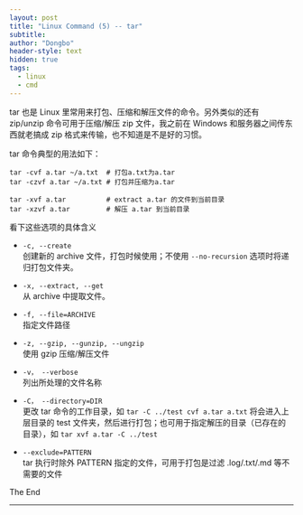```yaml
---
layout: post
title: "Linux Command (5) -- tar"
subtitle: 
author: "Dongbo"
header-style: text
hidden: true
tags:
  - linux
  - cmd
---
```



tar 也是 Linux 里常用来打包、压缩和解压文件的命令。另外类似的还有 zip/unzip 命令可用于压缩/解压 zip 文件，我之前在 Windows 和服务器之间传东西就老搞成 zip 格式来传输，也不知道是不是好的习惯。

tar 命令典型的用法如下：

```
tar -cvf a.tar ~/a.txt  # 打包a.txt为a.tar
tar -czvf a.tar ~/a.txt # 打包并压缩为a.tar

tar -xvf a.tar          # extract a.tar 的文件到当前目录
tar -xzvf a.tar         # 解压 a.tar 到当前目录
```

看下这些选项的具体含义

- `-c, --create`  
  创建新的 archive 文件，打包时候使用；不使用 `--no-recursion` 选项时将递归打包文件夹。

- `-x, --extract, --get`  
  从 archive 中提取文件。

- `-f, --file=ARCHIVE`  
  指定文件路径

- `-z, --gzip, --gunzip, --ungzip`  
  使用 gzip 压缩/解压文件

- `-v， --verbose`  
  列出所处理的文件名称

- `-C， --directory=DIR`  
  更改 tar 命令的工作目录，如 `tar -C ../test cvf a.tar a.txt` 将会进入上层目录的 test 文件夹，然后进行打包；也可用于指定解压的目录（已存在的目录），如 `tar xvf a.tar -C ../test`

- `--exclude=PATTERN`  
  tar 执行时除外 PATTERN 指定的文件，可用于打包是过滤 .log/.txt/.md 等不需要的文件



The End

--------------